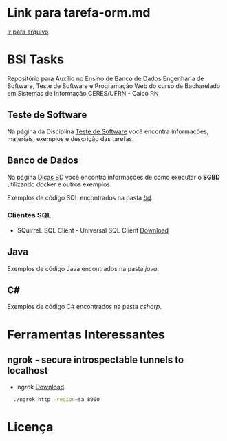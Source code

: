 # Link para tarefa-orm.md
[Ir para arquivo](https://github.com/anderson-gpc/bsi-tasks/blob/main/database/20252/tarefas/anderson-gpc/orm/tarefa-orm.md)


# BSI Tasks

Repositório para Auxílio no Ensino de Banco de Dados Engenharia de Software, Teste de Software e Programação Web do curso de Bacharelado em Sistemas de Informação CERES/UFRN - Caicó RN

## Teste de Software

Na página da Disciplina [Teste de Software](softwaretesting/README.md) você encontra informações, materiais, exemplos e descrição das tarefas.

## Banco de Dados

Na página [Dicas BD](database/README.md) você encontra informações de como executar o **SGBD** utilizando docker e outros exemplos.

Exemplos de código SQL encontrados na pasta [*bd*](database/scripts).

### Clientes SQL

* SQuirreL SQL Client - Universal SQL Client [Download](http://squirrel-sql.sourceforge.net/)

## Java

Exemplos de código Java encontrados na pasta *java*.

## C#

Exemplos de código C# encontrados na pasta *csharp*.

# Ferramentas Interessantes

## ngrok - secure introspectable tunnels to localhost

* ngrok [Download](https://ngrok.com/download)

```bash
  ./ngrok http -region=sa 8000
```

# Licença
